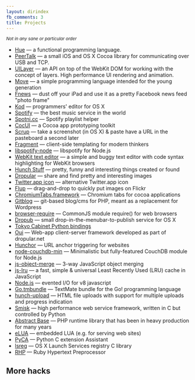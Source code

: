 ```yaml
---
layout: dirindex
fb_comments: 3
title: Projects
---
```


<small>*Not in any sane or particular order*</small>

- [Hue](https://github.com/rsms/hue) — a functional programming language.
- [PeerTalk](http://rsms.me/peertalk/) — a small iOS and OS X Cocoa library for communicating over USB and TCP.
- [UILayer](http://rsms.me/uilayer/) — an API on top of the WebKit DOM for working with the concept of layers. High performance UI rendering and animation.
- [Move](http://movelang.org/) — a simple programming language intended for the young generation
- [Fnews](/projects/fnews/) — dust off your iPad and use it as a pretty Facebook news feed "photo frame"
- [Kod](http://kodapp.com/) — programmers' editor for OS X
- [Spotify](/about/spotify/) — the best music service in the world
- [Spotni.cc](http://spotni.cc/) — Spotify playlist helper
- [CocUI](https://github.com/rsms/cocui) — a Cocoa app prototyping toolkit
- [Scrup](https://github.com/rsms/scrup) — take a screenshot (in OS X) & paste have a URL in the pasteboard a second later
- [Fragment](https://github.com/rsms/js-fragment) — client-side templating for modern thinkers
- [libspotify-node](https://github.com/liesen/libspotify-node) — libspotify for Node.js
- [WebKit text editor](https://github.com/rsms/webkit-editor) — a simple and buggy text editor with code syntax highlighting for WebKit browsers
- [Hunch Stuff](http://hunch.se/stuff/) — pretty, funny and interesting things created or found
- [Dropular](http://dropular.net/) — share and find pretty and interesting images
- [Twitter.app icon](https://github.com/rsms/twitter-icon) — alternative Twitter.app icon
- [Flup](https://github.com/rsms/flup) — drag-and-drop to quickly put images on Flickr
- [ChromiumTabs.framework](https://github.com/rsms/chromium-tabs) — Chromium tabs for cocoa applications
- [Gitblog](https://github.com/rsms/gitblog) — git-based blog/cms for PHP, meant as a replacement for Wordpress
- [browser-require](https://github.com/rsms/browser-require) — CommonJS module require() for web browsers
- [Dropub](https://github.com/rsms/dropub) — small drop-in-the-menubar-to-publish service for OS X
- [Tokyo Cabinet Python bindings](https://github.com/rsms/tc)
- [Oui](https://github.com/rsms/oui) — Web-app client-server framework developed as part of dropular.net
- [Hunchor](https://github.com/rsms/hunchor) — URL anchor triggering for websites
- [node-couchdb-min](https://github.com/rsms/node-couchdb-min) — Minimalistic but fully-featured CouchDB module for Node.js
- [js-object-merge](https://github.com/rsms/js-object-merge) — 3-way JavaScript object merging
- [js-lru](https://github.com/rsms/js-lru) — a fast, simple & universal Least Recently Used (LRU) cache in JavaScript
- [Node.js](http://nodejs.org/) — evented I/O for v8 javascript
- [Go.tmbundle](https://github.com/rsms/Go.tmbundle) — TextMate bundle for the Go! programming language
- [hunch-upload](https://github.com/rsms/hunch-upload) — HTML file uploads with support for multiple uploads and progress indication
- [Smisk](http://python-smisk.org/) — high performance web service framework, written in C but controlled by Python
- [Abstract Base](https://github.com/rsms/phpab) — PHP runtime library that has been in heavy production for many years
- [eLUA](https://github.com/rsms/elua) — embedded LUA (e.g. for serving web sites)
- [PyCA](https://github.com/rsms/pyca) — Python C extension Assistant
- [lsreg](https://github.com/rsms/lsreg) — OS X Launch Services registry C library
- [RHP](https://github.com/rsms/rhp) — Ruby Hypertext Preprocessor

## More hacks
